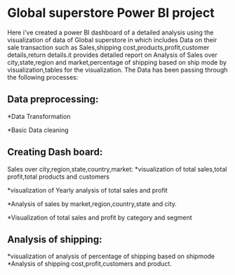 # Global superstore Power BI  project
   Here i've created a power BI dashboard of a detailed analysis using the visualization of data of Global superstore in which includes 
Data on their sale transaction such as Sales,shipping cost,products,profit,customer details,return details.it provides detailed report on 
Analysis of Sales over city,state,region and market,percentage of shipping based on ship mode by visualization,tables for the visualization.
The Data has been passing through the following processes:

## Data preprocessing:
*Data Transformation

*Basic Data cleaning

## Creating Dash board:
 Sales over city,region,state,country,market:
*visualization of total sales,total profit,total products and customers

*visualization of Yearly analysis of total sales and profit

*Analysis of sales by market,region,country,state and city.

*Visualization of total sales and profit by category and segment

## Analysis of shipping:
*visualization of analysis of percentage of shipping based on shipmode
*Analysis of shipping cost,profit,customers and product.

